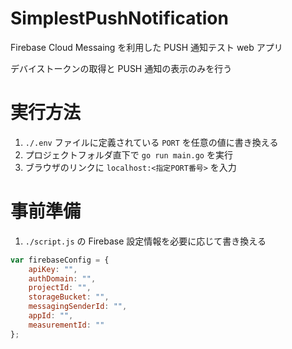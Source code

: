 # SimplestPushNotification
Firebase Cloud Messaing を利用した PUSH 通知テスト web アプリ

デバイストークンの取得と PUSH 通知の表示のみを行う

# 実行方法
1. `./.env` ファイルに定義されている `PORT` を任意の値に書き換える
2. プロジェクトフォルダ直下で `go run main.go` を実行
3. ブラウザのリンクに `localhost:<指定PORT番号>` を入力

# 事前準備
1. `./script.js` の Firebase 設定情報を必要に応じて書き換える
```javascript
var firebaseConfig = {
    apiKey: "",
    authDomain: "",
    projectId: "",
    storageBucket: "",
    messagingSenderId: "",
    appId: "",
    measurementId: ""
};
```
